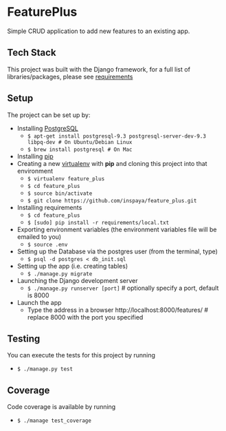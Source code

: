 FeaturePlus
============
Simple CRUD application to add new features to an existing app.

Tech Stack
----------
This project was built with the Django framework, for a full list of libraries/packages,
please see [requirements](https://github.com/inspaya/feature_plus/tree/develop/requirements)

Setup
-----
The project can be set up by:
* Installing [PostgreSQL](http://www.postgresql.org/download/linux/ubuntu/) 
  * ```$ apt-get install postgresql-9.3 postgresql-server-dev-9.3 libpq-dev # On Ubuntu/Debian Linux```
  * ```$ brew install postgresql # On Mac```
* Installing [pip](http://pip.readthedocs.org/en/latest/installing.html)
* Creating a new [virtualenv](http://virtualenv.readthedocs.org/en/latest/installation.html)
with **pip** and cloning this project into that environment
  * ```$ virtualenv feature_plus```
  * ```$ cd feature_plus```
  * ```$ source bin/activate```
  * ```$ git clone https://github.com/inspaya/feature_plus.git```
* Installing requirements
  * ```$ cd feature_plus```
  * ```$ [sudo] pip install -r requirements/local.txt```
* Exporting environment variables (the environment variables file will be emailed to you)
  * ```$ source .env```
* Setting up the Database via the postgres user (from the terminal, type)
  * ```$ psql -d postgres < db_init.sql```
* Setting up the app (i.e. creating tables) 
  * ```$ ./manage.py migrate```
* Launching the Django development server
  * ```$ ./manage.py runserver [port]``` # optionally specify a port, default is 8000
* Launch the app
  * Type the address in a browser http://localhost:8000/features/ # replace 8000 with the port you specified

Testing
-------
You can execute the tests for this project by running 
  * ```$ ./manage.py test```

Coverage
--------
Code coverage is available by running
  * ```$ ./manage test_coverage```
